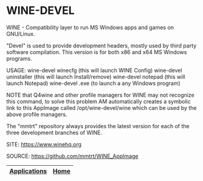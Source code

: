 # WINE-DEVEL

 WINE - Compatibility layer to run MS Windows apps and games on GNU/Linux.
 
 "Devel" is used to provide development headers, mostly used by third party software compilation. This version is for both x86 and x64 MS Windows programs.
 
 USAGE: wine-devel winecfg (this will launch WINE Config)
        wine-devel uninstaller (this will launch Install/remove)
        wine-devel notepad (this will launch Notepad)
        wine-devel <program>.exe (to launch a any Windows program)
        
 NOTE that Q4wine and other profile managers for WINE may not recognize  this command, to solve this problem AM automatically creates a symbolic  link to this AppImage called /opt/wine-devel/wine which can be used by  the above profile managers.
 
 The "mmtrt" repository always provides the latest version for each of the 
 three development branches of WINE.
 
 SITE: https://www.winehq.org

 SOURCE: https://github.com/mmtrt/WINE_AppImage

 | [Applications](https://portable-linux-apps.github.io/apps.html) | [Home](https://portable-linux-apps.github.io)
 | --- | --- |
